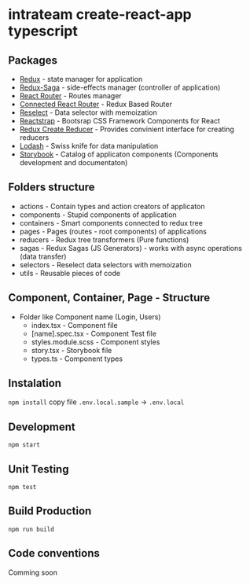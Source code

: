 # intrateam create-react-app typescript

## Packages
- [Redux](https://redux.js.org/) - state manager for application
- [Redux-Saga](https://redux-saga.js.org/) - side-effects manager (controller of application)
- [React Router](https://reacttraining.com/react-router/web/guides/quick-start) - Routes manager
- [Connected React Router](https://github.com/supasate/connected-react-router) - Redux Based Router
- [Reselect](https://github.com/reduxjs/reselect) - Data selector with memoization
- [Reactstrap](https://reactstrap.github.io/) - Bootsrap CSS Framework Components for React
- [Redux Create Reducer](https://github.com/kolodny/redux-create-reducer#readme) - Provides convinient interface for creating reducers
- [Lodash](https://lodash.com/docs/4.17.15) - Swiss knife for data manipulation
- [Storybook](https://storybook.js.org/docs/basics/writing-stories/) - Catalog of applicaton components (Components development and documentaton)


## Folders structure
- actions - Contain types and action creators of applicaton
- components - Stupid components of application
- containers - Smart components connected to redux tree
- pages - Pages (routes - root components) of applications
- reducers - Redux tree transformers (Pure functions)
- sagas - Redux Sagas  (JS Generators) - works with async operations (data transfer)
- selectors - Reselect data selectors with memoization
- utils - Reusable pieces of code

## Component, Container, Page - Structure
- Folder like Component name (Login, Users)
    - index.tsx - Component file
    - [name].spec.tsx - Component Test file
    - styles.module.scss - Component styles
    - story.tsx - Storybook file
    - types.ts - Component types



## Instalation
`npm install`
copy file `.env.local.sample` -> `.env.local`

## Development
`npm start`

## Unit Testing
`npm test`

## Build Production
`npm run build`


## Code conventions 
Comming soon